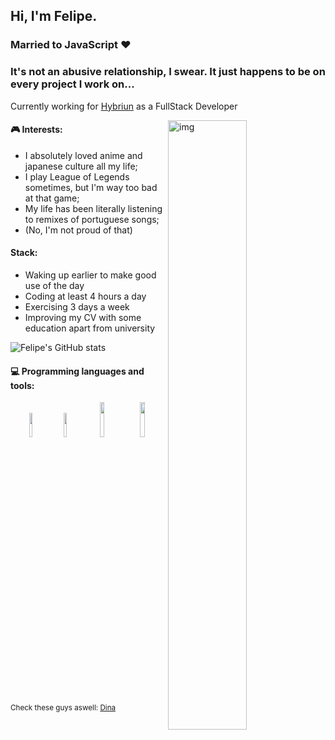 ## Hi, I'm Felipe. 

### Married to JavaScript ❤️
### It's not an abusive relationship, I swear. It just happens to be on every project I work on...

Currently working for [Hybriun](https://hybriun.com.br) as a FullStack Developer

<img align="right" alt="img" src="https://cdn.donmai.us/sample/eb/24/sample-eb2400e9c82df5d8923595bf730fd95e.jpg" width="50%" height="auto" />


#### 🎮 Interests: 
- I absolutely loved anime and japanese culture all my life;
- I play League of Legends sometimes, but I'm way too bad at that game;
- My life has been literally listening to remixes of portuguese songs;
 - (No, I'm not proud of that)


#### Stack:
- Waking up earlier to make good use of the day
- Coding at least 4 hours a day
- Exercising 3 days a week
- Improving my CV with some education apart from university


![Felipe's GitHub stats](https://github-readme-stats.vercel.app/api?username=FelipeSSDev&show_icons=true&theme=radical)

#### :computer: Programming languages and tools: 
<p align="center">
  <img width="10%" src="https://www.vectorlogo.zone/logos/nodejs/nodejs-icon.svg">
  <img width="10%" src="https://www.vectorlogo.zone/logos/reactjs/reactjs-icon.svg">
  <img width="12%" src="https://www.vectorlogo.zone/logos/expressjs/expressjs-ar21.svg">
  <img width="12%" src="https://www.vectorlogo.zone/logos/javascript/javascript-horizontal.svg">
</p>

<sub>Check these guys aswell: [Dina](https://github.com/mdnm)</sub>
